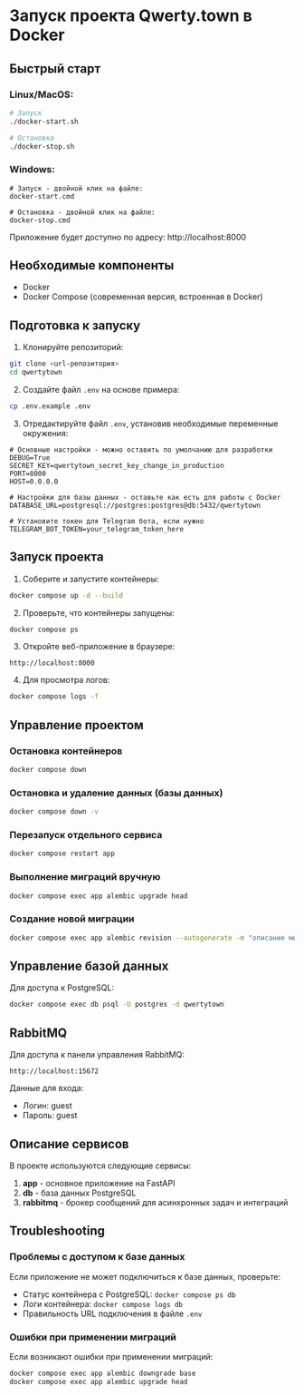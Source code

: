 # Запуск проекта Qwerty.town в Docker

## Быстрый старт

### Linux/MacOS:
```bash
# Запуск
./docker-start.sh

# Остановка
./docker-stop.sh
```

### Windows:
```
# Запуск - двойной клик на файле:
docker-start.cmd

# Остановка - двойной клик на файле:
docker-stop.cmd
```

Приложение будет доступно по адресу: http://localhost:8000

## Необходимые компоненты
- Docker
- Docker Compose (современная версия, встроенная в Docker)

## Подготовка к запуску

1. Клонируйте репозиторий:
```bash
git clone <url-репозитория>
cd qwertytown
```

2. Создайте файл `.env` на основе примера:
```bash
cp .env.example .env
```

3. Отредактируйте файл `.env`, установив необходимые переменные окружения:
```
# Основные настройки - можно оставить по умолчанию для разработки
DEBUG=True
SECRET_KEY=qwertytown_secret_key_change_in_production
PORT=8000
HOST=0.0.0.0

# Настройки для базы данных - оставьте как есть для работы с Docker
DATABASE_URL=postgresql://postgres:postgres@db:5432/qwertytown

# Установите токен для Telegram бота, если нужно
TELEGRAM_BOT_TOKEN=your_telegram_token_here
```

## Запуск проекта

1. Соберите и запустите контейнеры:
```bash
docker compose up -d --build
```

2. Проверьте, что контейнеры запущены:
```bash
docker compose ps
```

3. Откройте веб-приложение в браузере:
```
http://localhost:8000
```

4. Для просмотра логов:
```bash
docker compose logs -f
```

## Управление проектом

### Остановка контейнеров
```bash
docker compose down
```

### Остановка и удаление данных (базы данных)
```bash
docker compose down -v
```

### Перезапуск отдельного сервиса
```bash
docker compose restart app
```

### Выполнение миграций вручную
```bash
docker compose exec app alembic upgrade head
```

### Создание новой миграции
```bash
docker compose exec app alembic revision --autogenerate -m "описание миграции"
```

## Управление базой данных

Для доступа к PostgreSQL:
```bash
docker compose exec db psql -U postgres -d qwertytown
```

## RabbitMQ

Для доступа к панели управления RabbitMQ:
```
http://localhost:15672
```

Данные для входа:
- Логин: guest
- Пароль: guest

## Описание сервисов

В проекте используются следующие сервисы:

1. **app** - основное приложение на FastAPI
2. **db** - база данных PostgreSQL
3. **rabbitmq** - брокер сообщений для асинхронных задач и интеграций

## Troubleshooting

### Проблемы с доступом к базе данных
Если приложение не может подключиться к базе данных, проверьте:
- Статус контейнера с PostgreSQL: `docker compose ps db`
- Логи контейнера: `docker compose logs db`
- Правильность URL подключения в файле `.env`

### Ошибки при применении миграций
Если возникают ошибки при применении миграций:
```bash
docker compose exec app alembic downgrade base
docker compose exec app alembic upgrade head
``` 